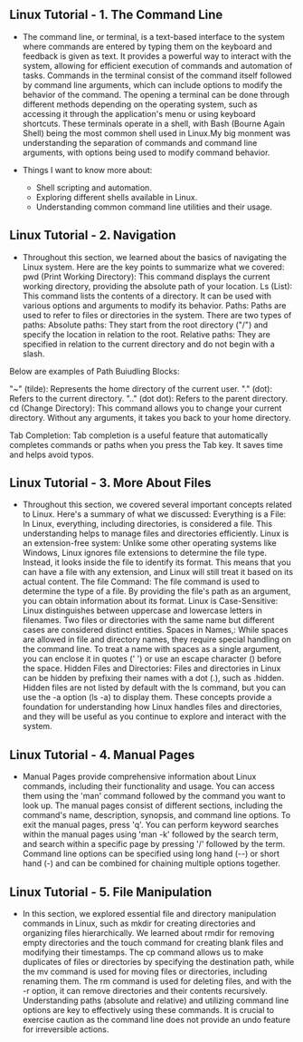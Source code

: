 ## Linux Tutorial - 1. The Command Line

- The command line, or terminal, is a text-based interface to the system where commands are entered by typing them on the keyboard and feedback is given as text. It provides a powerful way to interact with the system, allowing for efficient execution of commands and automation of tasks. Commands in the terminal consist of the command itself followed by command line arguments, which can include options to modify the behavior of the command. The opening a terminal can be done through different methods depending on the operating system, such as accessing it through the application's menu or using keyboard shortcuts. These terminals operate in a shell, with Bash (Bourne Again Shell) being the most common shell used in Linux.My big monment was understanding the separation of commands and command line arguments, with options being used to modify command behavior.

- Things I want to know more about:

  - Shell scripting and automation.
  - Exploring different shells available in Linux.
  - Understanding common command line utilities and their usage.

## Linux Tutorial - 2. Navigation

- Throughout this section, we learned about the basics of navigating the Linux system. Here are the key points to summarize what we covered: pwd (Print Working Directory): This command displays the current working directory, providing the absolute path of your location. Ls (List): This command lists the contents of a directory. It can be used with various options and arguments to modify its behavior.
Paths: Paths are used to refer to files or directories in the system. There are two types of paths:
Absolute paths: They start from the root directory ("/") and specify the location in relation to the root. Relative paths: They are specified in relation to the current directory and do not begin with a slash.

Below are examples of Path Buiudling Blocks:

"~" (tilde): Represents the home directory of the current user.
"." (dot): Refers to the current directory.
".." (dot dot): Refers to the parent directory.
cd (Change Directory): This command allows you to change your current directory. Without any arguments, it takes you back to your home directory.

Tab Completion: Tab completion is a useful feature that automatically completes commands or paths when you press the Tab key. It saves time and helps avoid typos.

## Linux Tutorial - 3. More About Files

- Throughout this section, we covered several important concepts related to Linux. Here's a summary of what we discussed: Everything is a File: In Linux, everything, including directories, is considered a file. This understanding helps to manage files and directories efficiently. Linux is an extension-free system: Unlike some other operating systems like Windows, Linux ignores file extensions to determine the file type. Instead, it looks inside the file to identify its format. This means that you can have a file with any extension, and Linux will still treat it based on its actual content.
The file Command: The file command is used to determine the type of a file. By providing the file's path as an argument, you can obtain information about its format. Linux is Case-Sensitive: Linux distinguishes between uppercase and lowercase letters in filenames. Two files or directories with the same name but different cases are considered distinct entities. Spaces in Names,: While spaces are allowed in file and directory names, they require special handling on the command line. To treat a name with spaces as a single argument, you can enclose it in quotes (' ') or use an escape character () before the space. Hidden Files and Directories: Files and directories in Linux can be hidden by prefixing their names with a dot (.), such as .hidden. Hidden files are not listed by default with the ls command, but you can use the -a option (ls -a) to display them. These concepts provide a foundation for understanding how Linux handles files and directories, and they will be useful as you continue to explore and interact with the system.

## Linux Tutorial - 4. Manual Pages

- Manual Pages provide comprehensive information about Linux commands, including their functionality and usage. You can access them using the 'man' command followed by the command you want to look up. The manual pages consist of different sections, including the command's name, description, synopsis, and command line options. To exit the manual pages, press 'q'. You can perform keyword searches within the manual pages using 'man -k' followed by the search term, and search within a specific page by pressing '/' followed by the term. Command line options can be specified using long hand (--) or short hand (-) and can be combined for chaining multiple options together.

## Linux Tutorial - 5. File Manipulation

- In this section, we explored essential file and directory manipulation commands in Linux, such as mkdir for creating directories and organizing files hierarchically. We learned about rmdir for removing empty directories and the touch command for creating blank files and modifying their timestamps. The cp command allows us to make duplicates of files or directories by specifying the destination path, while the mv command is used for moving files or directories, including renaming them. The rm command is used for deleting files, and with the -r option, it can remove directories and their contents recursively. Understanding paths (absolute and relative) and utilizing command line options are key to effectively using these commands. It is crucial to exercise caution as the command line does not provide an undo feature for irreversible actions.